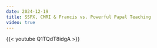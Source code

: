 ```yaml
---
date: 2024-12-19
title: SSPX, CMRI & Francis vs. Powerful Papal Teaching
video: true
---
```


{{< youtube Q1TQdT8idgA >}}
